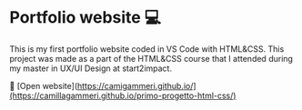 # Portfolio website 💻

This is my first portfolio website coded in VS Code with HTML&CSS. This project was made as a part of the HTML&CSS course that I attended during my master in UX/UI Design at start2impact.

🔗 [Open website](https://camigammeri.github.io/](https://camillagammeri.github.io/primo-progetto-html-css/)
